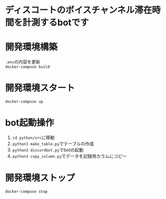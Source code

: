 # ディスコートのボイスチャンネル滞在時間を計測するbotです

# 開発環境構築
`.env`の内容を更新  
`docker-compose build`

# 開発環境スタート
`docker-compose up`

# bot起動操作
1. `cd python/src`に移動
1. `python3 make_table.py`でテーブルの作成
1. `python3 discordbot.py`でbotの起動
1. `python3 copy_column.py`でデータを記録用カラムにコピー

# 開発環境ストップ
`docker-compose stop`
